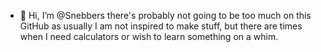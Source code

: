 - 👋 Hi, I’m @Snebbers
there's probably not going to be too much on this GitHub as usually I am not inspired to make stuff, but there are times when I need calculators or wish to learn something on a whim.


<!---
Snebbers/Snebbers is a ✨ special ✨ repository because its `README.md` (this file) appears on your GitHub profile.
You can click the Preview link to take a look at your changes.
--->

